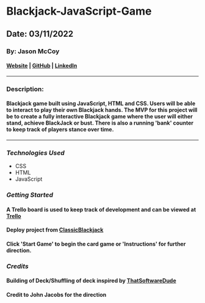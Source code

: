 # Blackjack-JavaScript-Game

## Date: 03/11/2022

### By: Jason McCoy

#### [Website]() | [GitHub](https://github.com/MC-JSON) | [LinkedIn](https://www.linkedin.com/in/jason-mccoy-21b56022b/)

---

### Description:

#### Blackjack game built using JavaScript, HTML and CSS. Users will be able to interact to play their own Blackjack hands. The MVP for this project will be to create a fully interactive Blackjack game where the user will either stand, achieve BlackJack or bust. There is also a running 'bank' counter to keep track of players stance over time.

---

### **_Technologies Used_**

- CSS
- HTML
- JavaScript

### **_Getting Started_**

#### A Trello board is used to keep track of development and can be viewed at [Trello](https://trello.com/b/BdYIMpmZ/game-project)

#### Deploy project from [ClassicBlackjack](https://roomy-rod.surge.sh)

#### Click 'Start Game' to begin the card game or 'Instructions' for further direction.

### **_Credits_**

#### Building of Deck/Shuffling of deck inspired by [ThatSoftwareDude](https://www.thatsoftwaredude.com/content/6196/coding-a-card-deck-in-javascript)

#### Credit to John Jacobs for the direction
